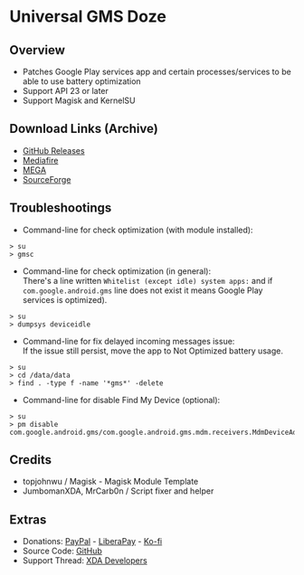 # Universal GMS Doze

## Overview
- Patches Google Play services app and certain processes/services to be able to use battery optimization
- Support API 23 or later
- Support Magisk and KernelSU

## Download Links (Archive)
- [GitHub Releases](https://kutt.it/3FfNzX)
- [Mediafire](https://app.mediafire.com/16j39nr5uxi4l)
- [MEGA](https://kutt.it/bE35Ld)
- [SourceForge](https://kutt.it/69oMi9)

## Troubleshootings
- Command-line for check optimization (with module installed):
```
> su
> gmsc
```
- Command-line for check optimization (in general):   
There's a line written `Whitelist (except idle) system apps:` and if `com.google.android.gms` line does not exist it means Google Play services is optimized).
```
> su
> dumpsys deviceidle
```
- Command-line for fix delayed incoming messages issue:   
If the issue still persist, move the app to Not Optimized battery usage.
```
> su
> cd /data/data
> find . -type f -name '*gms*' -delete
```
- Command-line for disable Find My Device (optional):
```
> su
> pm disable com.google.android.gms/com.google.android.gms.mdm.receivers.MdmDeviceAdminReceiver
```

## Credits
- topjohnwu / Magisk - Magisk Module Template
- JumbomanXDA, MrCarb0n / Script fixer and helper

## Extras
- Donations: [PayPal](https://paypal.me/gloeyisk) - [LiberaPay](https://liberapay.com/gloeyisk) - [Ko-fi](https://ko-fi.com/gloeyisk)
- Source Code: [GitHub](https://github.com/gloeyisk/universal-gms-doze)
- Support Thread: [XDA Developers](https://forum.xda-developers.com/apps/magisk/module-universal-gms-doze-t3853710)
